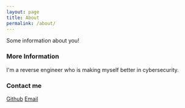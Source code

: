 ```yaml
---
layout: page
title: About
permalink: /about/
---
```


Some information about you!

### More Information

I'm a reverse engineer who is making myself better in cybersecurity.

### Contact me
[Github](https://github.com/minhprovjp)
[Email](mailto:minhanhnd624@gmail.com)
